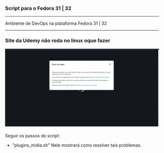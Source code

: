 ### Script para o Fedora 31 | 32
---

Ambiente de DevOps na plataforma Fedora 31 | 32

---
### Site da Udemy não roda no linux oque fazer
![Video não carregar](udemy_Off.png)

Seguir os passos do script:
* "plugins_midia.sh"
Nele mostrará como resolver tais problemas.
